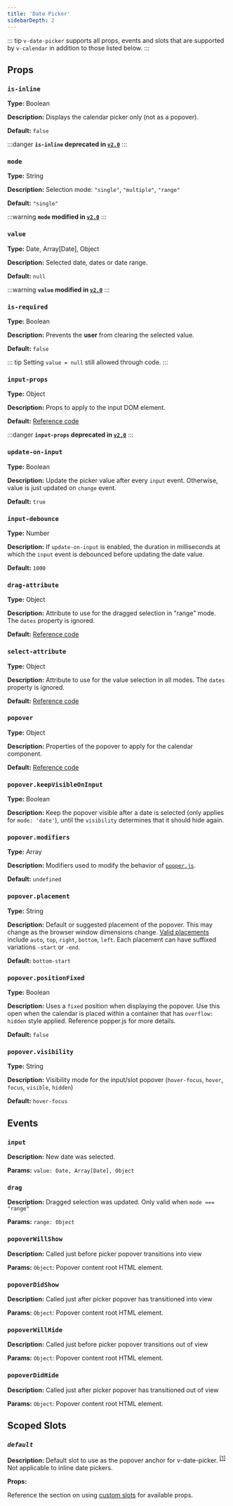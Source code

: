 ```yaml
---
title: 'Date Picker'
sidebarDepth: 2
---
```


::: tip
`v-date-picker` supports all props, events and slots that are supported by `v-calendar` in addition to those listed below.
:::


## Props

### `is-inline`

**Type:** Boolean

**Description:** Displays the calendar picker only (not as a popover).

**Default:** `false`

:::danger
**`is-inline` deprecated in [`v2.0`](../v2.0)**
:::

### `mode`

**Type:** String

**Description:** Selection mode: `"single"`, `"multiple"`, `"range"`

**Default:** `"single"`

:::warning
**`mode` modified in [`v2.0`](../v2.0)**
:::

### `value`

**Type:** Date, Array[Date], Object

**Description:** Selected date, dates or date range.

**Default:** `null`

:::warning
**`value` modified in [`v2.0`](../v2.0)**
:::

### `is-required`

**Type:** Boolean

**Description:** Prevents the **user** from clearing the selected value.

**Default:** `false`

::: tip
Setting `value = null` still allowed through code.
:::

### `input-props`

**Type:** Object

**Description:** Props to apply to the input DOM element.

**Default:** [Reference code]()

:::danger
**`input-props` deprecated in [`v2.0`](../v2.0)**
:::

### `update-on-input`

**Type:** Boolean

**Description:** Update the picker value after every `input` event. Otherwise, value is just updated on `change` event.

**Default:** `true`

### `input-debounce`

**Type:** Number

**Description:** If `update-on-input` is enabled, the duration in milliseconds at which the `input` event is debounced before updating the date value.

**Default:** `1000`

### `drag-attribute`

**Type:** Object

**Description:** Attribute to use for the dragged selection in "range" mode. The `dates` property is ignored.

**Default:** [Reference code]()

### `select-attribute`

**Type:** Object

**Description:** Attribute to use for the value selection in all modes. The `dates` property is ignored.

**Default:** [Reference code]()

### `popover`

**Type:** Object

**Description:** Properties of the popover to apply for the calendar component.

**Default:** [Reference code](./defaults.md)

### `popover.keepVisibleOnInput`

**Type:** Boolean

**Description:** Keep the popover visible after a date is selected (only applies for `mode: 'date'`), until the `visibility` determines that it should hide again.

### `popover.modifiers`

**Type:** Array

**Description:** Modifiers used to modify the behavior of [`popper.js`](https://popper.js.org/docs/v2/modifiers/).

**Default:** `undefined`

### `popover.placement`

**Type:** String

**Description:** Default or suggested placement of the popover. This may change as the browser window dimensions change. [Valid placements](https://popper.js.org/popper-documentation.html#Popper.placements) include `auto`, `top`, `right`, `bottom`, `left`. Each placement can have suffixed variations `-start` or `-end`.

**Default:** `bottom-start`

### `popover.positionFixed`

**Type:** Boolean

**Description:** Uses a `fixed` position when displaying the popover. Use this open when the calendar is placed within a container that has `overflow: hidden` style applied. Reference popper.js for more details.

**Default:** `false`

### `popover.visibility`

**Type:** String

**Description:** Visibility mode for the input/slot popover (`hover-focus`, `hover`, `focus`, `visible`, `hidden`)

**Default:** `hover-focus`

<!-- 
### 

**Type:** 

**Description:** 

**Default:** 
-->

## Events

### `input`

**Description:** New date was selected.

**Params:** `value: Date, Array[Date], Object`

### `drag`

**Description:** Dragged selection was updated. Only valid when `mode === "range"`

**Params:** `range: Object`

### `popoverWillShow`

**Description:** Called just before picker popover transitions into view

**Params:** `Object`: Popover content root HTML element.

### `popoverDidShow`

**Description:** Called just after picker popover has transitioned into view

**Params:** `Object`: Popover content root HTML element.

### `popoverWillHide`

**Description:** Called just before picker popover transitions out of view

**Params:** `Object`: Popover content root HTML element.

### `popoverDidHide`

**Description:** Called just after picker popover has transitioned out of view

**Params:** `Object`: Popover content root HTML element.

<!-- 
### 

**Description:** 

**Params:** 
-->

## Scoped Slots

### *`default`*

**Description:** Default slot to use as the popover anchor for v-date-picker. <sup>[[1]](#dp-slots-note-1)</sup> Not applicable to inline date pickers.

**Props:**

Reference the section on using [custom slots](../datepicker.md#use-custom-slot) for available props.
